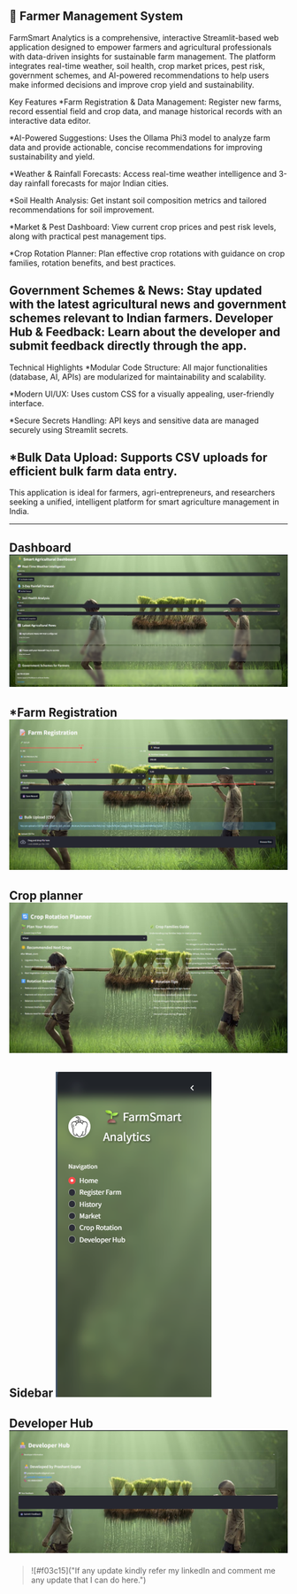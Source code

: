 🌾 Farmer Management System
-----------------------------------------------------------------------------------------------
FarmSmart Analytics is a comprehensive, interactive Streamlit-based web application designed to empower farmers and agricultural professionals with data-driven insights for sustainable farm management. The platform integrates real-time weather, soil health, crop market prices, pest risk, government schemes, and AI-powered recommendations to help users make informed decisions and improve crop yield and sustainability.

Key Features
*Farm Registration & Data Management:
Register new farms, record essential field and crop data, and manage historical records with an interactive data editor.

*AI-Powered Suggestions:
Uses the Ollama Phi3 model to analyze farm data and provide actionable, concise recommendations for improving sustainability and yield.

*Weather & Rainfall Forecasts:
Access real-time weather intelligence and 3-day rainfall forecasts for major Indian cities.

*Soil Health Analysis:
Get instant soil composition metrics and tailored recommendations for soil improvement.

*Market & Pest Dashboard:
View current crop prices and pest risk levels, along with practical pest management tips.

*Crop Rotation Planner:
Plan effective crop rotations with guidance on crop families, rotation benefits, and best practices.

Government Schemes & News:
Stay updated with the latest agricultural news and government schemes relevant to Indian farmers.
Developer Hub & Feedback:
Learn about the developer and submit feedback directly through the app.
-----------------------------------------------------------------------------------------------
Technical Highlights
*Modular Code Structure:
All major functionalities (database, AI, APIs) are modularized for maintainability and scalability.

*Modern UI/UX:
Uses custom CSS for a visually appealing, user-friendly interface.

*Secure Secrets Handling:
API keys and sensitive data are managed securely using Streamlit secrets.

*Bulk Data Upload:
Supports CSV uploads for efficient bulk farm data entry.
-----------------------------------------------------------------------------------------------
This application is ideal for farmers, agri-entrepreneurs, and researchers seeking a unified, intelligent platform for smart agriculture management in India.

-----------------------------------------------------------------------------------------------
**Dashboard**
![image alt](Dashboard_Farm_management_system.png)
-----------------------------------------------------------------------------------------------
***Farm Registration**
![image alt](Farm_registration_FMS.png)
-----------------------------------------------------------------------------------------------
**Crop planner**
![image alt](Crop_planner_FMS.png)
-----------------------------------------------------------------------------------------------
**Sidebar**
![image alt](sidebar_farm_management_system.png)
-----------------------------------------------------------------------------------------------
**Developer Hub**
![image alt](Developer_hub_FMS.png)
-----------------------------------------------------------------------------------------------


>![#f03c15]("If any update kindly refer my linkedIn and comment me any update that I can do here.") 



